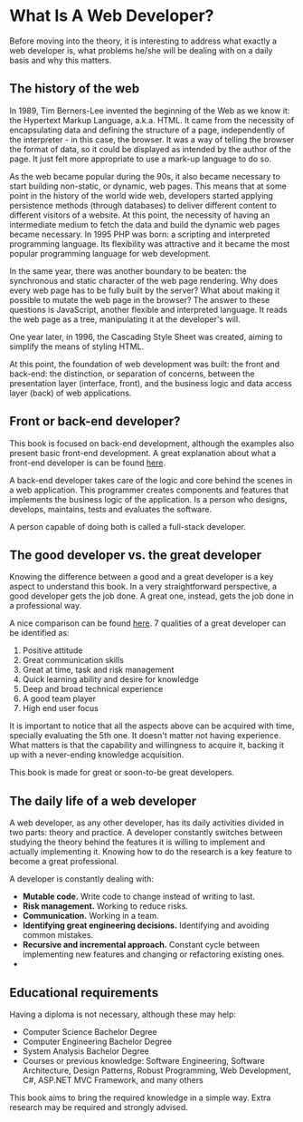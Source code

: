 # What Is A Web Developer?

  Before moving into the theory, it is interesting to address what exactly a web developer is, what problems he/she will be dealing with on a daily basis and why this matters.
  
## The history of the web

  In 1989, Tim Berners-Lee invented the beginning of the Web as we know it: the Hypertext Markup Language, a.k.a. HTML. It came from the necessity of encapsulating data and defining the structure of a page, independently of the interpreter - in this case, the browser. It was a way of telling the browser the format of data, so it could be displayed as intended by the author of the page. It just felt more appropriate to use a mark-up language to do so.
  
As the web became popular during the 90s, it also became necessary to start building non-static, or dynamic, web pages. This means that at some point in the history of the world wide web, developers started applying persistence methods (through databases) to deliver different content to different visitors of a website. At this point, the necessity of having an intermediate medium to fetch the data and build the dynamic web pages became necessary. In 1995 PHP was born: a scripting and interpreted programming language. Its flexibility was attractive and it became the most popular programming language for web development.
  
In the same year, there was another boundary to be beaten: the synchronous and static character of the web page rendering. Why does every web page has to be fully built by the server? What about making it possible to mutate the web page in the browser? The answer to these questions is JavaScript, another flexible and interpreted language. It reads the web page as a tree, manipulating it at the developer's will.
  
One year later, in 1996, the Cascading Style Sheet was created, aiming to simplify the means of styling HTML.
  
At this point, the foundation of web development was built: the front and back-end: the distinction, or separation of concerns, between the presentation layer (interface, front), and the business logic and data access layer (back) of web applications.
  
## Front or back-end developer?

This book is focused on back-end development, although the examples also present basic front-end development. A great explanation about what a front-end developer is can be found [here](http://www.frontendhandbook.com/what-is-a-FD.html).

A back-end developer takes care of the logic and core behind the scenes in a web application. This programmer creates components and features that implements the business logic of the application. Is a person who designs, develops, maintains, tests and evaluates the software.

A person capable of doing both is called a full-stack developer.
  
  ## The good developer vs. the great developer
  
Knowing the difference between a good and a great developer is a key aspect to understand this book. In a very straightforward perspective, a good developer gets the job done. A great one, instead, gets the job done in a professional way.

A nice comparison can be found [here](https://www.quora.com/Whats-the-difference-between-a-good-developer-and-a-great-developer). 7 qualities of a great developer can be identified as:
  
  1. Positive attitude
  2. Great communication skills
  3. Great at time, task and risk management
  4. Quick learning ability and desire for knowledge
  5. Deep and broad technical experience
  6. A good team player
  7. High end user focus

It is important to notice that all the aspects above can be acquired with time, specially evaluating the 5th one. It doesn't matter not having experience. What matters is that the capability and willingness to acquire it, backing it up with a never-ending knowledge acquisition.

This book is made for great or soon-to-be great developers. 
  
## The daily life of a web developer

A web developer, as any other developer, has its daily activities divided in two parts: theory and practice. A developer constantly switches between studying the theory behind the features it is willing to implement and actually implementing it. Knowing how to do the research is a key feature to become a great professional.

A developer is constantly dealing with:

* **Mutable code.** Write code to change instead of writing to last.
* **Risk management.** Working to reduce risks.
* **Communication.** Working in a team.
* **Identifying great engineering decisions.** Identifying and avoiding common mistakes.
* **Recursive and incremental approach.** Constant cycle between implementing new features and changing or refactoring existing ones.
* 
## Educational requirements

Having a diploma is not necessary, although these may help:

* Computer Science Bachelor Degree
* Computer Engineering Bachelor Degree
* System Analysis Bachelor Degree
* Courses or previous knowledge: Software Engineering, Software Architecture, Design Patterns, Robust Programming, Web Development, C#, ASP.NET MVC Framework, and many others

This book aims to bring the required knowledge in a simple way. Extra research may be required and strongly advised.
